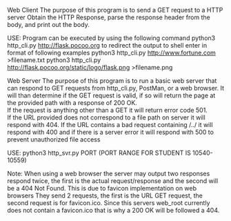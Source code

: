 Web Client
The purpose of this program is to send a GET request to a HTTP server
Obtain the HTTP Response, parse the response header from the body, and 
print out the body.

USE: Program can be executed by using the following command
python3 http_cli.py http://flask.pocoo.org 
to redirect the output to shell enter in format of following examples
python3 http_cli.py http://www.fortune.com >filename.txt
python3 http_cli.py http://flask.pocoo.org/static/logo/flask.png >filename.png

Web Server
The purpose of this program is to run a basic web server that can respond to GET 
requests from http_cli.py, PostMan, or a web browser.
It will than determine if the GET request is valid, if so will return the page 
at the provided path with a response of 200 OK.  
If the request is anything other than a GET it will return error code 501.  
If the URL provided does not correspond to a file path on 
server it will respond with 404.  If the URL contains a bad request containing /../ 
it will respond with 400 and if there is a server 
error it will respond with 500 to prevent unauthorized file access

USE: python3 http_svr.py PORT (PORT RANGE FOR STUDENT IS 10540-10559)


Note:  When using a web browser the server may output two responses  respond twice, the first is the actual
request/response and the second will be a 404 Not Found.  This is due to favicon implementation on web browsers
They send 2 requests, the first is the URL GET request, the second request is for  favicon.ico.  Since this servers 
web_root currently does not contain a favicon.ico that is why a 200 OK will be followed a 404.

